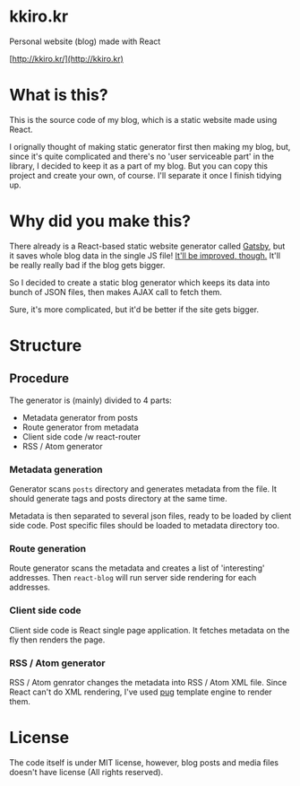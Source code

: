 # kkiro.kr
Personal website (blog) made with React

[http://kkiro.kr/](http://kkiro.kr)

# What is this?
This is the source code of my blog, which is a static website made using React.

I orignally thought of making static generator first then making my blog, but,
since it's quite complicated and there's no 'user serviceable part' in the
library, I decided to keep it as a part of my blog. But you can copy this
project and create your own, of course. I'll separate it once I finish tidying
up.

# Why did you make this?
There already is a React-based static website generator called
[Gatsby](https://github.com/gatsbyjs/gatsby), but it saves whole blog
data in the single JS file!
[It'll be improved, though.](https://github.com/gatsbyjs/gatsby/issues/431)
It'll be really really bad if the blog gets bigger.

So I decided to create a static blog generator which keeps its data into bunch
of JSON files, then makes AJAX call to fetch them.

Sure, it's more complicated, but it'd be better if the site gets bigger.

# Structure

## Procedure
The generator is (mainly) divided to 4 parts:

- Metadata generator from posts
- Route generator from metadata
- Client side code /w react-router
- RSS / Atom generator

### Metadata generation
Generator scans `posts` directory and generates metadata from the file. It
should generate tags and posts directory at the same time.

Metadata is then separated to several json files, ready to be loaded by
client side code. Post specific files should be loaded to metadata
directory too.

### Route generation
Route generator scans the metadata and creates a list of 'interesting'
addresses. Then `react-blog` will run server side rendering for each
addresses.

### Client side code
Client side code is React single page application. It fetches metadata on the
fly then renders the page.

### RSS / Atom generator
RSS / Atom genrator changes the metadata into RSS / Atom XML file.
Since React can't do XML rendering, I've used [pug](https://pugjs.org/)
template engine to render them.

# License
The code itself is under MIT license, however, blog posts and media files
doesn't have license (All rights reserved).
